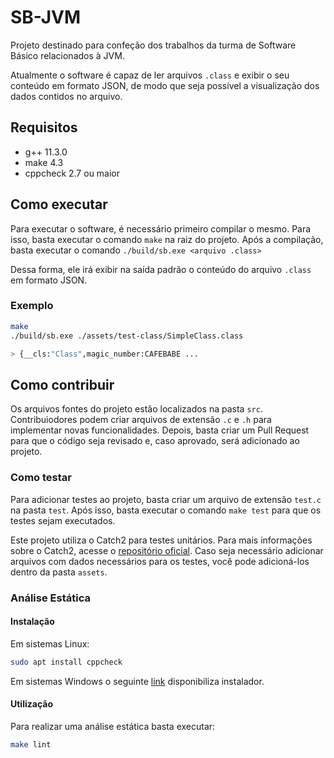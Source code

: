 # SB-JVM

Projeto destinado para confeção dos trabalhos da turma de Software Básico
relacionados à JVM.

Atualmente o software é capaz de ler arquivos `.class` e exibir o seu conteúdo
em formato JSON, de modo que seja possível a visualização dos dados contidos no
arquivo.

## Requisitos

- g++ 11.3.0
- make 4.3
- cppcheck 2.7 ou maior

## Como executar

Para executar o software, é necessário primeiro compilar o mesmo. Para isso,
basta executar o comando `make` na raiz do projeto. Após a compilação, basta
executar o comando `./build/sb.exe <arquivo .class>`

Dessa forma, ele irá exibir na saída padrão o conteúdo do arquivo `.class` em
formato JSON.

### Exemplo

```bash
make
./build/sb.exe ./assets/test-class/SimpleClass.class

> {__cls:"Class",magic_number:CAFEBABE ...
```

## Como contribuir

Os arquivos fontes do projeto estão localizados na pasta `src`. Contribuiodores
podem criar arquivos de extensão `.c` e `.h` para implementar novas
funcionalidades. Depois, basta criar um Pull Request para que o código seja
revisado e, caso aprovado, será adicionado ao projeto.

### Como testar

Para adicionar testes ao projeto, basta criar um arquivo de extensão `test.c` na
pasta `test`. Após isso, basta executar o comando `make test` para que os testes
sejam executados.

Este projeto utiliza o Catch2 para testes unitários. Para mais informações sobre
o Catch2, acesse o [repositório oficial](https://github.com/catchorg/Catch2).
Caso seja necessário adicionar arquivos com dados necessários para os testes,
você pode adicioná-los dentro da pasta `assets`.

### Análise Estática

#### Instalação

Em sistemas Linux:

```sh
sudo apt install cppcheck
```

Em sistemas Windows o seguinte
[link](https://github.com/danmar/cppcheck/releases/download/2.9/cppcheck-2.9-x64-Setup.msi)
disponibiliza instalador.

#### Utilização

Para realizar uma análise estática basta executar:

```sh
make lint
```
